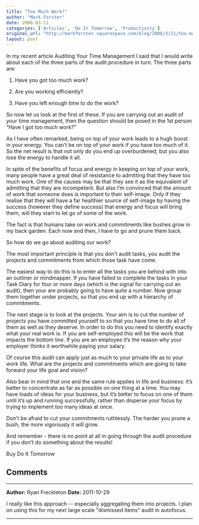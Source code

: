 ```yaml
---
title: "Too Much Work?"
author: "Mark Forster"
date: 2008-03-11
categories: ['Articles', 'Do It Tomorrow', 'Productivity']
original_url: "http://markforster.squarespace.com/blog/2008/3/11/too-much-work.html"
layout: post
---
```


In my recent article Auditing Your Time Management I said that I would write about each of the three parts of the audit procedure in turn. The three parts are:

1) Have you got too much work?

2) Are you working efficiently?

3) Have you left enough time to do the work?

So now let us look at the first of these. If you are carrying out an audit of your time management, then the question should be posed in the 1st person “Have I got too much work?”

As I have often remarked, being on top of your work leads to a hugh boost  in your energy. You can’t be on top of your work if you have too much of it. So the net result is that not only do you end up overburdened, but you also lose the energy to handle it all.

In spite of the benefits of focus and energy in keeping on top of your work, many people have a great deal of resistance to admitting that they have too much work. One of the causes may be that they see it as the equivalent of admitting that they are incompetent. But also I’m convinced that the amount of work that someone does is important to their self-image. Only if they realise that they will have a far healthier source of self-image by having the success (however they define success) that energy and focus will bring them, will they start to let go of some of the work.

The fact is that humans take on work and commitments like bushes grow in my back garden. Each now and then, I have to go and prune them back.

So how do we go about auditing our work?

The most important principle is that you don’t audit tasks, you audit the projects and commitments from which those task have come.

The easiest way to do this is to enter all the tasks you are behind with into an outliner or mindmapper. If you have failed to complete the tasks in your Task Diary for four or more days (which is the signal for carrying out an audit), then your are probably going to have quite a number. Now group them together under projects, so that you end up with a hierarchy of commitments.

The next stage is to look at the projects. Your aim is to cut the number of projects you have committed yourself to so that you have time to do all of them as well as they deserve. In order to do this you need to identify exactly what your real work is. If you are self-employed this will be the work that impacts the bottom line. If you are an employee it’s the reason why your employer thinks it worthwhile paying your salary.

Of course this audit can apply just as much to your private life as to your work life. What are the projects and commitments which are going to take forward your life goal and vision?

Also bear in mind that one and the same rule applies in life and business: it’s better to concentrate as far as possible on one thing at a time. You may have loads of ideas for your business, but it’s better to focus on one of them until it’s up and running successfully, rather than disperse your focus by trying to implement too many ideas at once.

Don’t be afraid to cut your commitments ruthlessly. The harder you prune a bush, the more vigorously it will grow.

And remember - there is no point at all in going through the audit procedure if you don’t do something about the results!

Buy Do It Tomorrow


## Comments

---

**Author:** Ryan Freckleton
**Date:** 2011-10-29

I really like this approach -- especially aggregating them into projects. I plan on using this for my next large scale "dismissed items" audit in autofocus.

---
